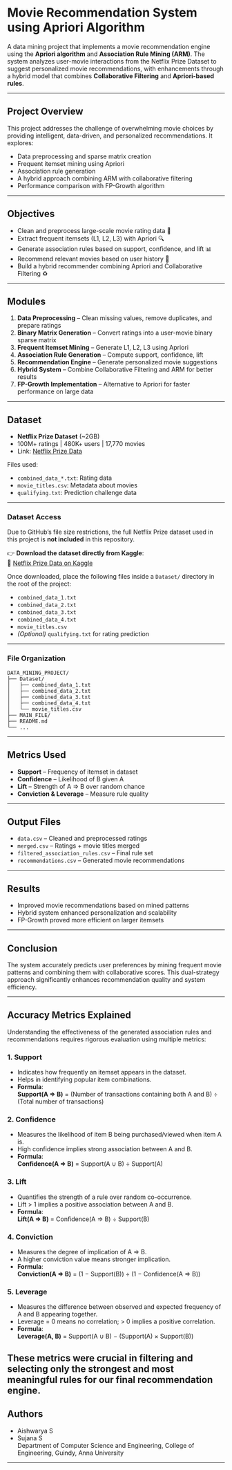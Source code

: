 # Movie Recommendation System using Apriori Algorithm

A data mining project that implements a movie recommendation engine using the **Apriori algorithm** and **Association Rule Mining (ARM)**. The system analyzes user-movie interactions from the Netflix Prize Dataset to suggest personalized movie recommendations, with enhancements through a hybrid model that combines **Collaborative Filtering** and **Apriori-based rules**.

---

## Project Overview

This project addresses the challenge of overwhelming movie choices by providing intelligent, data-driven, and personalized recommendations. It explores:

- Data preprocessing and sparse matrix creation  
- Frequent itemset mining using Apriori  
- Association rule generation  
- A hybrid approach combining ARM with collaborative filtering  
- Performance comparison with FP-Growth algorithm  

---

## Objectives

- Clean and preprocess large-scale movie rating data 🧹
- Extract frequent itemsets (L1, L2, L3) with Apriori 🔍 
- Generate association rules based on support, confidence, and lift 📊
- Recommend relevant movies based on user history 🎥
- Build a hybrid recommender combining Apriori and Collaborative Filtering ♻️

---

##  Modules

1. **Data Preprocessing** – Clean missing values, remove duplicates, and prepare ratings  
2. **Binary Matrix Generation** – Convert ratings into a user-movie binary sparse matrix  
3. **Frequent Itemset Mining** – Generate L1, L2, L3 using Apriori  
4. **Association Rule Generation** – Compute support, confidence, lift  
5. **Recommendation Engine** – Generate personalized movie suggestions  
6. **Hybrid System** – Combine Collaborative Filtering and ARM for better results  
7. **FP-Growth Implementation** – Alternative to Apriori for faster performance on large data  

---

## Dataset

- **Netflix Prize Dataset** (~2GB)
- 100M+ ratings | 480K+ users | 17,770 movies
- Link: [Netflix Prize Data](https://www.kaggle.com/datasets/netflix-inc/netflix-prize-data)

Files used:
- `combined_data_*.txt`: Rating data
- `movie_titles.csv`: Metadata about movies
- `qualifying.txt`: Prediction challenge data

---

### Dataset Access

Due to GitHub’s file size restrictions, the full Netflix Prize dataset used in this project is **not included** in this repository.

👉 **Download the dataset directly from Kaggle**:  
🔗 [Netflix Prize Data on Kaggle](https://www.kaggle.com/datasets/netflix-inc/netflix-prize-data)

Once downloaded, place the following files inside a `Dataset/` directory in the root of the project:

- `combined_data_1.txt`
- `combined_data_2.txt`
- `combined_data_3.txt`
- `combined_data_4.txt`
- `movie_titles.csv`
- *(Optional)* `qualifying.txt` for rating prediction

---

### File Organization 

```
DATA_MINING_PROJECT/
├── Dataset/
│   ├── combined_data_1.txt
│   ├── combined_data_2.txt
│   ├── combined_data_3.txt
│   ├── combined_data_4.txt
│   └── movie_titles.csv
├── MAIN_FILE/
├── README.md
└── ...
```

---

## Metrics Used

- **Support** – Frequency of itemset in dataset  
- **Confidence** – Likelihood of B given A  
- **Lift** – Strength of A ⇒ B over random chance  
- **Conviction & Leverage** – Measure rule quality  

---

## Output Files

- `data.csv` – Cleaned and preprocessed ratings  
- `merged.csv` – Ratings + movie titles merged  
- `filtered_association_rules.csv` – Final rule set  
- `recommendations.csv` – Generated movie recommendations  

---

## Results

- Improved movie recommendations based on mined patterns
- Hybrid system enhanced personalization and scalability
- FP-Growth proved more efficient on larger itemsets

---

## Conclusion

The system accurately predicts user preferences by mining frequent movie patterns and combining them with collaborative scores. This dual-strategy approach significantly enhances recommendation quality and system efficiency.

---

## Accuracy Metrics Explained

Understanding the effectiveness of the generated association rules and recommendations requires rigorous evaluation using multiple metrics:

### 1. **Support**
- Indicates how frequently an itemset appears in the dataset.
- Helps in identifying popular item combinations.
- **Formula**:  
  **Support(A ⇒ B)** = (Number of transactions containing both A and B) ÷ (Total number of transactions)

### 2. **Confidence**
- Measures the likelihood of item B being purchased/viewed when item A is.
- High confidence implies strong association between A and B.
- **Formula**:  
  **Confidence(A ⇒ B)** = Support(A ∪ B) ÷ Support(A)

### 3. **Lift**
- Quantifies the strength of a rule over random co-occurrence.
- Lift > 1 implies a positive association between A and B.
- **Formula**:  
  **Lift(A ⇒ B)** = Confidence(A ⇒ B) ÷ Support(B)

### 4. **Conviction**
- Measures the degree of implication of A ⇒ B.
- A higher conviction value means stronger implication.
- **Formula**:  
  **Conviction(A ⇒ B)** = (1 − Support(B)) ÷ (1 − Confidence(A ⇒ B))

### 5. **Leverage**
- Measures the difference between observed and expected frequency of A and B appearing together.
- Leverage = 0 means no correlation; > 0 implies a positive correlation.
- **Formula**:  
  **Leverage(A, B)** = Support(A ∪ B) − (Support(A) × Support(B))

These metrics were crucial in filtering and selecting only the strongest and most meaningful rules for our final recommendation engine.
---


## Authors

- Aishwarya S 
- Sujana S  
Department of Computer Science and Engineering, College of Engineering, Guindy, Anna University  

---
